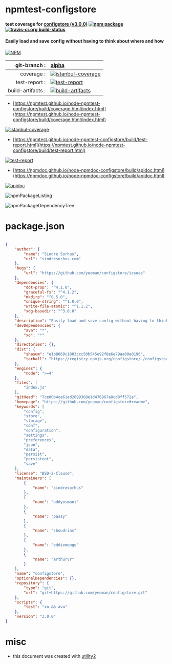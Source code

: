 # npmtest-configstore

#### test coverage for  [configstore (v3.0.0)](https://github.com/yeoman/configstore#readme)  [![npm package](https://img.shields.io/npm/v/npmtest-configstore.svg?style=flat-square)](https://www.npmjs.org/package/npmtest-configstore) [![travis-ci.org build-status](https://api.travis-ci.org/npmtest/node-npmtest-configstore.svg)](https://travis-ci.org/npmtest/node-npmtest-configstore)

#### Easily load and save config without having to think about where and how

[![NPM](https://nodei.co/npm/configstore.png?downloads=true&downloadRank=true&stars=true)](https://www.npmjs.com/package/configstore)

| git-branch : | [alpha](https://github.com/npmtest/node-npmtest-configstore/tree/alpha)|
|--:|:--|
| coverage : | [![istanbul-coverage](https://npmtest.github.io/node-npmtest-configstore/build/coverage.badge.svg)](https://npmtest.github.io/node-npmtest-configstore/build/coverage.html/index.html)|
| test-report : | [![test-report](https://npmtest.github.io/node-npmtest-configstore/build/test-report.badge.svg)](https://npmtest.github.io/node-npmtest-configstore/build/test-report.html)|
| build-artifacts : | [![build-artifacts](https://npmtest.github.io/node-npmtest-configstore/glyphicons_144_folder_open.png)](https://github.com/npmtest/node-npmtest-configstore/tree/gh-pages/build)|

- [https://npmtest.github.io/node-npmtest-configstore/build/coverage.html/index.html](https://npmtest.github.io/node-npmtest-configstore/build/coverage.html/index.html)

[![istanbul-coverage](https://npmtest.github.io/node-npmtest-configstore/build/screenCapture.buildCi.browser.%252Ftmp%252Fbuild%252Fcoverage.lib.html.png)](https://npmtest.github.io/node-npmtest-configstore/build/coverage.html/index.html)

- [https://npmtest.github.io/node-npmtest-configstore/build/test-report.html](https://npmtest.github.io/node-npmtest-configstore/build/test-report.html)

[![test-report](https://npmtest.github.io/node-npmtest-configstore/build/screenCapture.buildCi.browser.%252Ftmp%252Fbuild%252Ftest-report.html.png)](https://npmtest.github.io/node-npmtest-configstore/build/test-report.html)

- [https://npmdoc.github.io/node-npmdoc-configstore/build/apidoc.html](https://npmdoc.github.io/node-npmdoc-configstore/build/apidoc.html)

[![apidoc](https://npmdoc.github.io/node-npmdoc-configstore/build/screenCapture.buildCi.browser.%252Ftmp%252Fbuild%252Fapidoc.html.png)](https://npmdoc.github.io/node-npmdoc-configstore/build/apidoc.html)

![npmPackageListing](https://npmtest.github.io/node-npmtest-configstore/build/screenCapture.npmPackageListing.svg)

![npmPackageDependencyTree](https://npmtest.github.io/node-npmtest-configstore/build/screenCapture.npmPackageDependencyTree.svg)



# package.json

```json

{
    "author": {
        "name": "Sindre Sorhus",
        "url": "sindresorhus.com"
    },
    "bugs": {
        "url": "https://github.com/yeoman/configstore/issues"
    },
    "dependencies": {
        "dot-prop": "^4.1.0",
        "graceful-fs": "^4.1.2",
        "mkdirp": "^0.5.0",
        "unique-string": "^1.0.0",
        "write-file-atomic": "^1.1.2",
        "xdg-basedir": "^3.0.0"
    },
    "description": "Easily load and save config without having to think about where and how",
    "devDependencies": {
        "ava": "*",
        "xo": "*"
    },
    "directories": {},
    "dist": {
        "shasum": "e1b8669c1803ccc50b545e92f8e6e79aa80e0196",
        "tarball": "https://registry.npmjs.org/configstore/-/configstore-3.0.0.tgz"
    },
    "engines": {
        "node": ">=4"
    },
    "files": [
        "index.js"
    ],
    "gitHead": "7ce00b4ce61ed2099388e1d476967a8cd8ff572a",
    "homepage": "https://github.com/yeoman/configstore#readme",
    "keywords": [
        "config",
        "store",
        "storage",
        "conf",
        "configuration",
        "settings",
        "preferences",
        "json",
        "data",
        "persist",
        "persistent",
        "save"
    ],
    "license": "BSD-2-Clause",
    "maintainers": [
        {
            "name": "sindresorhus"
        },
        {
            "name": "addyosmani"
        },
        {
            "name": "passy"
        },
        {
            "name": "sboudrias"
        },
        {
            "name": "eddiemonge"
        },
        {
            "name": "arthurvr"
        }
    ],
    "name": "configstore",
    "optionalDependencies": {},
    "repository": {
        "type": "git",
        "url": "git+https://github.com/yeoman/configstore.git"
    },
    "scripts": {
        "test": "xo && ava"
    },
    "version": "3.0.0"
}
```



# misc
- this document was created with [utility2](https://github.com/kaizhu256/node-utility2)
